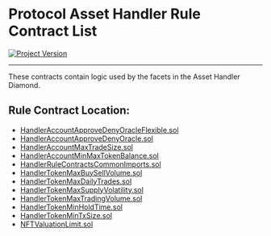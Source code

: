 # Protocol Asset Handler Rule Contract List 
[![Project Version][version-image]][version-url]

---

These contracts contain logic used by the facets in the Asset Handler Diamond. 

## Rule Contract Location: 
 
- [HandlerAccountApproveDenyOracleFlexible.sol](../../../../../src/client/token/handler/ruleContracts/HandlerAccountApproveDenyOracleFlexible.sol)
- [HandlerAccountApproveDenyOracle.sol](../../../../../src/client/token/handler/ruleContracts/HandlerAccountApproveDenyOracle.sol)
- [HandlerAccountMaxTradeSize.sol](../../../../../src/client/token/handler/ruleContracts/HandlerAccountMaxTradeSize.sol) 
- [HandlerAccountMinMaxTokenBalance.sol](../../../../../src/client/token/handler/ruleContracts/HandlerAccountMinMaxTokenBalance.sol)
- [HandlerRuleContractsCommonImports.sol](../../../../../src/client/token/handler/ruleContracts/HandlerRuleContractsCommonImports.sol) 
- [HandlerTokenMaxBuySellVolume.sol](../../../../../src/client/token/handler/ruleContracts/HandlerTokenMaxBuySellVolume.sol) 
- [HandlerTokenMaxDailyTrades.sol](../../../../../src/client/token/handler/ruleContracts/HandlerTokenMaxDailyTrades.sol) 
- [HandlerTokenMaxSupplyVolatility.sol](../../../../../src/client/token/handler/ruleContracts/HandlerTokenMaxSupplyVolatility.sol) 
- [HandlerTokenMaxTradingVolume.sol](../../../../../src/client/token/handler/ruleContracts/HandlerTokenMaxTradingVolume.sol) 
- [HandlerTokenMinHoldTime.sol](../../../../../src/client/token/handler/ruleContracts/HandlerTokenMinHoldTime.sol) 
- [HandlerTokenMinTxSize.sol](../../../../../src/client/token/handler/ruleContracts/HandlerTokenMinTxSize.sol) 
- [NFTValuationLimit.sol](../../../../../src/client/token/handler/ruleContracts/NFTValuationLimit.sol) 
	

<!-- These are the header links -->
[version-image]: https://img.shields.io/badge/Version-2.2.0-brightgreen?style=for-the-badge&logo=appveyor
[version-url]: https://github.com/thrackle-io/forte-rules-engine
